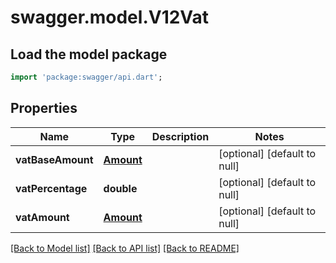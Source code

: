 # swagger.model.V12Vat

## Load the model package
```dart
import 'package:swagger/api.dart';
```

## Properties
Name | Type | Description | Notes
------------ | ------------- | ------------- | -------------
**vatBaseAmount** | [**Amount**](Amount.md) |  | [optional] [default to null]
**vatPercentage** | **double** |  | [optional] [default to null]
**vatAmount** | [**Amount**](Amount.md) |  | [optional] [default to null]

[[Back to Model list]](../README.md#documentation-for-models) [[Back to API list]](../README.md#documentation-for-api-endpoints) [[Back to README]](../README.md)


